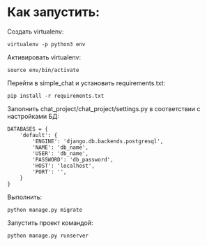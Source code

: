 # Как запустить:
Создать virtualenv:  
```
virtualenv -p python3 env 
```
Активировать virtualenv:  
```
source env/bin/activate
```
Перейти в simple_chat и установить requirements.txt:
```
pip install -r requirements.txt
```
Заполнить chat_project/chat_project/settings.py в соответствии с настройками БД:
```
DATABASES = {
    'default': {
        'ENGINE': 'django.db.backends.postgresql',
        'NAME': 'db_name',
        'USER': 'db_name',
        'PASSWORD': 'db_password',
        'HOST': 'localhost',
        'PORT': '',
    }
}
```
Выполнить:
```
python manage.py migrate
```
Запустить проект командой:
```
python manage.py runserver
```
